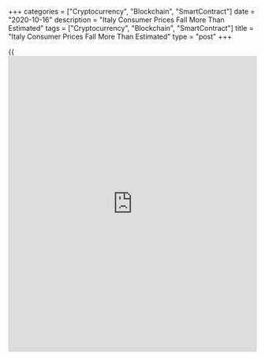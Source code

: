 +++
categories = ["Cryptocurrency", "Blockchain", "SmartContract"]
date = "2020-10-16"
description = "Italy Consumer Prices Fall More Than Estimated"
tags = ["Cryptocurrency", "Blockchain", "SmartContract"]
title = "Italy Consumer Prices Fall More Than Estimated"
type = "post"
+++

{{<iframe id="large-banner" src="https://www.bounty.group/#slide=18.0" width="100%" height="600" scrolling="no" style="border: 0px solid rgb(216, 221, 230); border-radius: 3px;">}}

Italy's consumer prices fell more than estimated in September, final
data from the statistical office Istat showed on Friday.

The consumer price index fell 0.6 percent year-on-year in September,
following a 0.5 in August. In the initial estimate, prices fell 0.5
percent.

The core inflation excluding prices of energy and unprocessed food,
eased to 0.1 percent in September from 0.3 percent in the preceding
month, as estimated.

On a month-on-month basis, consumer prices fell 0.7 percent in
September. According to the initial estimate, consumer prices fell 0.6
percent.

The EU measure of harmonized index of consumer prices, or HICP, fell 1.0
percent annually in September versus a 0.9 percent decline in the
initial estimate. In August, the HICP decreased 0.5 percent.

On a monthly basis, the HICP rose 0.9 percent in September. In the
initial estimate, HICP rose 1.0 percent.

For comments and feedback [contact](https://www.playgroundfx.com/contact/): editorial@rtt[news](https://www.letsplayfx.com/blog/forex-news-website/).com

[Economic News][1]

 **What parts of the world are seeing the best (and worst) economic
performances lately? Click[here][2] to check out our [Econ Scorecard][2]
and find out! See up-to-the-moment [ranking](https://www.playgroundfx.com/blog/crypto-exchange-ranking/)s for the best and worst
performers in [GDP][3], [unemployment rate][4], [inflation][5] and much
more.**

   1. www.rtt[news](https://www.letsplayfx.com/blog/forex-news-website/).com/Content/EconomicNews.aspx
   2. www.rtt[news](https://www.letsplayfx.com/blog/forex-news-website/).com/economic-scorecard/world-rank/unemployment-rate/highest-performance.aspx
   3. www.rtt[news](https://www.letsplayfx.com/blog/forex-news-website/).com/economic-scorecard/world-rank/GDP/highest-performance.aspx
   4. www.rtt[news](https://www.letsplayfx.com/blog/forex-news-website/).com/economic-scorecard/world-rank/unemployment-rate/lowest-performance.aspx
   5. www.rtt[news](https://www.letsplayfx.com/blog/forex-news-website/).com/economic-scorecard/world-rank/CPI/highest-performance.aspx